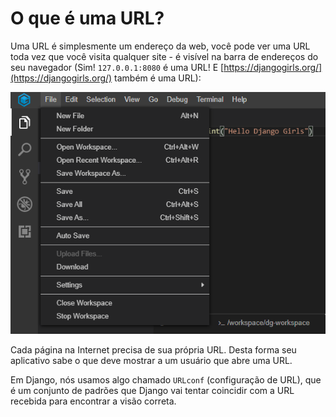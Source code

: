 # O que é uma URL?

Uma URL é simplesmente um endereço da web, você pode ver uma URL toda vez que você visita qualquer site - é visível na barra de endereços do seu navegador \(Sim! `127.0.0.1:8080` é uma URL! E [https://djangogirls.org/](https://djangogirls.org/) também é uma URL\):

![](../.gitbook/assets/image%20%2815%29.png)

Cada página na Internet precisa de sua própria URL. Desta forma seu aplicativo sabe o que deve mostrar a um usuário que abre uma URL.

Em Django, nós usamos algo chamado `URLconf` \(configuração de URL\), que é um conjunto de padrões que Django vai tentar coincidir com a URL recebida para encontrar a visão correta.

